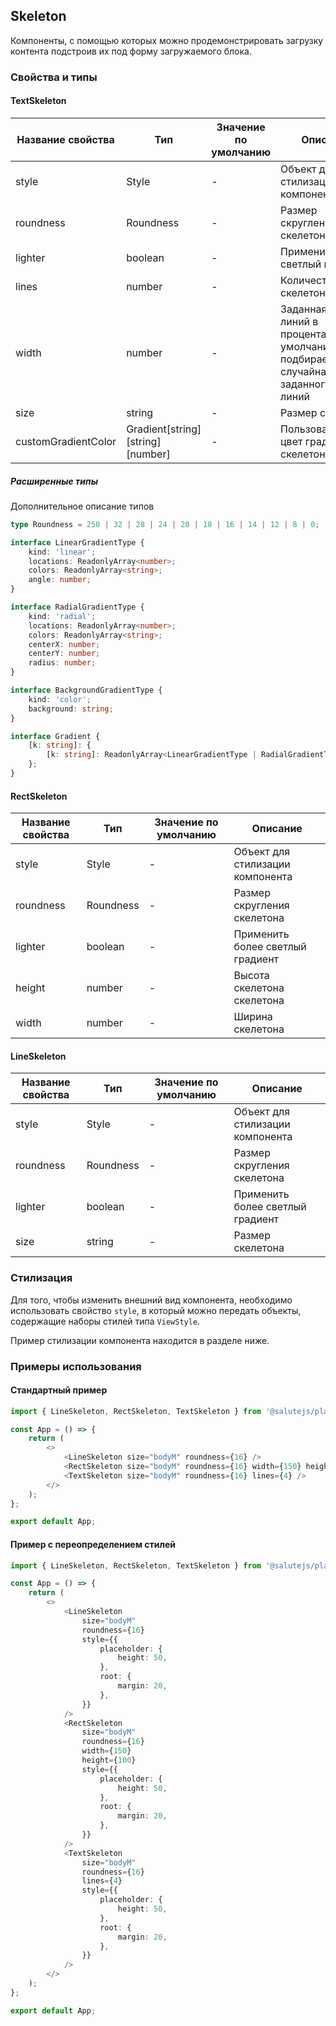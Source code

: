 ## Skeleton

Компоненты, с помощью которых можно продемонстрировать загрузку контента подстроив их под форму загружаемого блока.

### Свойства и типы

#### TextSkeleton

| Название свойства   | Тип                              | Значение по умолчанию | Описание                                                                                         |
| ------------------- | -------------------------------- | --------------------- | ------------------------------------------------------------------------------------------------ |
| style               | Style                            | -                     | Объект для стилизации компонента                                                                 |
| roundness           | Roundness                        | -                     | Размер скругления скелетона                                                                      |
| lighter             | boolean                          | -                     | Применить более светлый градиент                                                                 |
| lines               | number                           | -                     | Количество линий скелетона                                                                       |
| width               | number                           | -                     | Заданная ширина линий в процентах; по умолчанию подбирается случайная для заданного кол-ва линий |
| size                | string                           | -                     | Размер скелетона                                                                                 |
| customGradientColor | Gradient[string][string][number] | -                     | Пользовательский цвет градиента скелетона                                                        |

##### Расширенные типы

Дополнительное описание типов

```ts
type Roundness = 250 | 32 | 28 | 24 | 20 | 18 | 16 | 14 | 12 | 8 | 0;

interface LinearGradientType {
    kind: 'linear';
    locations: ReadonlyArray<number>;
    colors: ReadonlyArray<string>;
    angle: number;
}

interface RadialGradientType {
    kind: 'radial';
    locations: ReadonlyArray<number>;
    colors: ReadonlyArray<string>;
    centerX: number;
    centerY: number;
    radius: number;
}

interface BackgroundGradientType {
    kind: 'color';
    background: string;
}

interface Gradient {
    [k: string]: {
        [k: string]: ReadonlyArray<LinearGradientType | RadialGradientType | BackgroundGradientType>;
    };
}
```

#### RectSkeleton

| Название свойства | Тип       | Значение по умолчанию | Описание                         |
| ----------------- | --------- | --------------------- | -------------------------------- |
| style             | Style     | -                     | Объект для стилизации компонента |
| roundness         | Roundness | -                     | Размер скругления скелетона      |
| lighter           | boolean   | -                     | Применить более светлый градиент |
| height            | number    | -                     | Высота скелетона скелетона       |
| width             | number    | -                     | Ширина скелетона                 |

#### LineSkeleton

| Название свойства | Тип       | Значение по умолчанию | Описание                         |
| ----------------- | --------- | --------------------- | -------------------------------- |
| style             | Style     | -                     | Объект для стилизации компонента |
| roundness         | Roundness | -                     | Размер скругления скелетона      |
| lighter           | boolean   | -                     | Применить более светлый градиент |
| size              | string    | -                     | Размер скелетона                 |

### Стилизация

Для того, чтобы изменить внешний вид компонента, необходимо использовать свойство `style`, в который можно передать объекты, содержащие наборы стилей типа `ViewStyle`.

Пример стилизации компонента находится в разделе ниже.

### Примеры использования

#### Стандартный пример

```ts
import { LineSkeleton, RectSkeleton, TextSkeleton } from '@salutejs/plasma-star-ds-tv';

const App = () => {
    return (
        <>
            <LineSkeleton size="bodyM" roundness={16} />
            <RectSkeleton size="bodyM" roundness={16} width={150} height={100} />
            <TextSkeleton size="bodyM" roundness={16} lines={4} />
        </>
    );
};

export default App;
```

#### Пример с переопределением стилей

```ts
import { LineSkeleton, RectSkeleton, TextSkeleton } from '@salutejs/plasma-star-ds-tv';

const App = () => {
    return (
        <>
            <LineSkeleton
                size="bodyM"
                roundness={16}
                style={{
                    placeholder: {
                        height: 50,
                    },
                    root: {
                        margin: 20,
                    },
                }}
            />
            <RectSkeleton
                size="bodyM"
                roundness={16}
                width={150}
                height={100}
                style={{
                    placeholder: {
                        height: 50,
                    },
                    root: {
                        margin: 20,
                    },
                }}
            />
            <TextSkeleton
                size="bodyM"
                roundness={16}
                lines={4}
                style={{
                    placeholder: {
                        height: 50,
                    },
                    root: {
                        margin: 20,
                    },
                }}
            />
        </>
    );
};

export default App;
```
